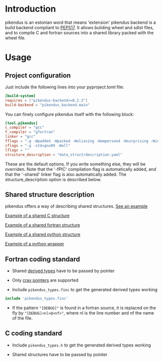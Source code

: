 # Introduction

pikendus is an estonian word that means 'extension'
pikendus backend is a build backend compliant to [PEP517](https://peps.python.org/pep-0517/). It allows buliding wheel and sdist files, and to compile C and fortran sources into a shared library packed with the wheel file.

# Usage
## Project configuration

Just include the following lines into your pyproject.toml file:

```toml
[build-system]
requires = ["pikendus-backend>=0.2.3"]
build-backend = "pikendus_backend.main"
```

You can finely configure pikendus itself with the following block:

```toml
[tool.pikendus]
c_compiler = "gcc"
f_compiler = "gfortran"
linker = "gcc"
fflags = "-g -Wpadded -Wpacked -Waliasing -Wampersand -Wsurprising -Wintrinsics-std -Wintrinsic-shadow -Wline-truncation -Wreal-q-constant -Wunused -Wunderflow -Warray-temporaries -ffixed-line-length-132 -fcray-pointer -Os -fd-lines-as-comments -mavx -funroll-loops -fexpensive-optimizations -fno-range-check -fbackslash -fimplicit-none"
cflags = "-g -std=gnu99 -Wall"
lflags = ""
structure_description = "data_struct/description.yaml"
```

These are the default options. If you write something else, they will be overriden. Note that the '-fPIC' compilation flag is automatically added, and that the '-shared' linker flag is also automatically added.
The structure_description option is described below.

## Shared structure description

pikendus offers a way of describing shared structures. [See an example](https://gitlab.com/ydethe/pikendus-backend/-/blob/master/tests/ma_librairie/data_struct/description.yaml)

[Example of a shared C structure](example.h.md)

[Example of a shared fortran structure](example.finc.md)

[Example of a shared python structure](example.py.md)

[Example of a python wrapper](wrappers.py.md)

## Fortran coding standard

* Shared [derived types](https://gcc.gnu.org/onlinedocs/gfortran/Derived-Types-and-struct.html) have to be passed by pointer

* Only [cray pointers](https://gcc.gnu.org/onlinedocs/gfortran/Cray-pointers.html) are supported

* Include `pikendus_types.finc` to get the generated derived types working

```fortran
include 'pikendus_types.finc'
```

* If the pattern `"[DEBUG]"` is found in a fortran source, it is replaced on the fly by `"[DEBUG]<nl>@<nf>"`, where nl is the line number and nf the name of the file.

## C coding standard

* Include `pikendus_types.h` to get the generated derived types working

* Shared structures have to be passed by pointer
